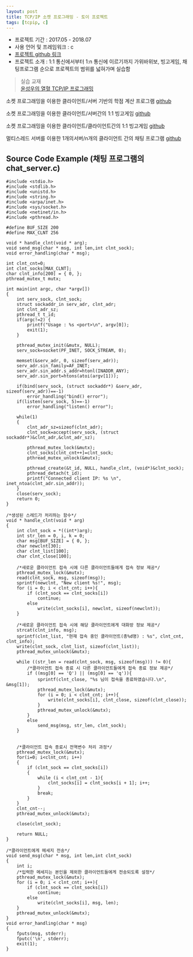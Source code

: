 ```yaml
---
layout: post
title: TCP/IP 소켓 프로그래밍 - 토이 프로젝트
tags: [tcpip, c]
---
```


- 프로젝트 기간 : 2017.05 - 2018.07
- 사용 언어 및 프레임워크 : c
- [프로젝트 github 링크](https://github.com/yunjeongloper/portfolio/tree/master/01.tcpipwork)
- 프로젝트 소개 :  1:1 통신에서부터 1:n 통신에 이르기까지 가위바위보, 빙고게임, 채팅프로그램 순으로 프로젝트의 범위를 넓혀가며 실습함

> 실습 교재 <br />
> [윤성우의 열혈 TCP/IP 프로그래밍](http://www.orentec.co.kr/booklist/TCP_IP_1/book_sub1.php)

소켓 프로그래밍을 이용한 클라이언트/서버 기반의 학점 계산 프로그램
[github](https://github.com/yunjeongloper/portfolio/tree/master/01.tcpipwork/00.prj1)

소켓 프로그래밍을 이용한 클라이언트/서버간의 1:1 빙고게임
[github](https://github.com/yunjeongloper/portfolio/tree/master/01.tcpipwork/01.prj2)

소켓 프로그래밍을 이용한 클라이언트/클라이언트간의 1:1 빙고게임
[github](https://github.com/yunjeongloper/portfolio/tree/master/01.tcpipwork/02.prj3)

멀티스레드 서버를 이용한 1개의서버/n개의 클라이언트 간의 채팅 프로그램
[github](https://github.com/yunjeongloper/portfolio/tree/master/01.tcpipwork/03.prj4)

## Source Code Example (채팅 프로그램의 chat_server.c)

```
#include <stdio.h>
#include <stdlib.h>
#include <unistd.h>
#include <string.h>
#include <arpa/inet.h>
#include <sys/socket.h>
#include <netinet/in.h>
#include <pthread.h>

#define BUF_SIZE 200
#define MAX_CLNT 256

void * handle_clnt(void * arg);
void send_msg(char * msg, int len,int clnt_sock);
void error_handling(char * msg);

int clnt_cnt=0;
int clnt_socks[MAX_CLNT];
char clnt_info[200] = { 0, };
pthread_mutex_t mutx;

int main(int argc, char *argv[])
{
	int serv_sock, clnt_sock;
	struct sockaddr_in serv_adr, clnt_adr;
	int clnt_adr_sz;
	pthread_t t_id;
	if(argc!=2) {
		printf("Usage : %s <port>\n", argv[0]);
		exit(1);
	}

	pthread_mutex_init(&mutx, NULL);
	serv_sock=socket(PF_INET, SOCK_STREAM, 0);

	memset(&serv_adr, 0, sizeof(serv_adr));
	serv_adr.sin_family=AF_INET;
	serv_adr.sin_addr.s_addr=htonl(INADDR_ANY);
	serv_adr.sin_port=htons(atoi(argv[1]));

	if(bind(serv_sock, (struct sockaddr*) &serv_adr, sizeof(serv_adr))==-1)
		error_handling("bind() error");
	if(listen(serv_sock, 5)==-1)
		error_handling("listen() error");

	while(1)
	{
		clnt_adr_sz=sizeof(clnt_adr);
		clnt_sock=accept(serv_sock, (struct sockaddr*)&clnt_adr,&clnt_adr_sz);

		pthread_mutex_lock(&mutx);
		clnt_socks[clnt_cnt++]=clnt_sock;
		pthread_mutex_unlock(&mutx);

		pthread_create(&t_id, NULL, handle_clnt, (void*)&clnt_sock);
		pthread_detach(t_id);
		printf("Connected client IP: %s \n", inet_ntoa(clnt_adr.sin_addr));
	}
	close(serv_sock);
	return 0;
}

/*생성된 스레드가 처리하는 함수*/
void * handle_clnt(void * arg)
{
	int clnt_sock = *((int*)arg);
	int str_len = 0, i, k = 0;
	char msg[BUF_SIZE] = { 0, };
	char newclnt[30];
	char clnt_list[100];
	char clnt_close[100];

	/*새로운 클라이언트 접속 시에 다른 클라이언트들에게 접속 정보 제공*/
	pthread_mutex_lock(&mutx);
	read(clnt_sock, msg, sizeof(msg));
	sprintf(newclnt, "New client %s!", msg);
	for (i = 0; i < clnt_cnt; i++){
		if (clnt_sock == clnt_socks[i])
			continue;
		else
			write(clnt_socks[i], newclnt, sizeof(newclnt));
	}

	/*새로운 클라이언트 접속 시에 해당 클라이언트에게 대화방 정보 제공*/
	strcat(clnt_info, msg);
	sprintf(clnt_list, "현재 접속 중인 클라이언트(총%d명) : %s", clnt_cnt, clnt_info);
	write(clnt_sock, clnt_list, sizeof(clnt_list));
	pthread_mutex_unlock(&mutx);

	while ((str_len = read(clnt_sock, msg, sizeof(msg))) != 0){
		/*클라이언트 접속 종료 시 다른 클라이언트들에게 접속 종료 정보 제공*/
		if ((msg[0] == 'Q') || (msg[0] == 'q')){
			sprintf(clnt_close, "%s 님이 접속을 종료하였습니다.\n", &msg[1]);
			pthread_mutex_lock(&mutx);
			for (i = 0; i < clnt_cnt; i++){
				write(clnt_socks[i], clnt_close, sizeof(clnt_close));
			}
			pthread_mutex_unlock(&mutx);
		}
		else
			send_msg(msg, str_len, clnt_sock);
	}


	/*클라이언트 접속 종료시 전역변수 처리 과정*/
	pthread_mutex_lock(&mutx);
	for(i=0; i<clnt_cnt; i++)
	{
		if (clnt_sock == clnt_socks[i])
		{
			while (i < clnt_cnt - 1){
				clnt_socks[i] = clnt_socks[i + 1]; i++;
			}
			break;
		}
	}
	clnt_cnt--;
	pthread_mutex_unlock(&mutx);

	close(clnt_sock);

	return NULL;
}

/*클라이언트에게 메세지 전송*/
void send_msg(char * msg, int len,int clnt_sock)
{
	int i;
	/*입력한 메세지는 본인을 제외한 클라이언트들에게 전송되도록 설정*/
	pthread_mutex_lock(&mutx);
	for (i = 0; i < clnt_cnt; i++){
		if (clnt_sock == clnt_socks[i])
			continue;
		else
			write(clnt_socks[i], msg, len);
	}
	pthread_mutex_unlock(&mutx);
}
void error_handling(char * msg)
{
	fputs(msg, stderr);
	fputc('\n', stderr);
	exit(1);
}


```

